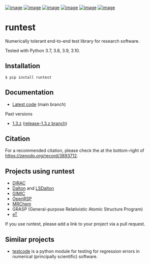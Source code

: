 [![image](https://github.com/bast/runtest/workflows/Test/badge.svg)](https://github.com/bast/runtest/actions)
[![image](https://coveralls.io/repos/bast/runtest/badge.png?branch=main)](https://coveralls.io/r/bast/runtest?branch=main)
[![image](https://readthedocs.org/projects/runtest/badge/?version=latest)](http://runtest.readthedocs.io)
[![image](https://img.shields.io/badge/license-%20MPL--v2.0-blue.svg)](LICENSE)
[![image](https://zenodo.org/badge/DOI/10.5281/zenodo.1069004.svg)](https://doi.org/10.5281/zenodo.1069004)
[![image](https://badge.fury.io/py/runtest.svg)](https://badge.fury.io/py/runtest)


# runtest

Numerically tolerant end-to-end test library for research software.

Tested with Python 3.7, 3.8, 3.9, 3.10.


## Installation

```
$ pip install runtest
```


## Documentation

- [Latest code](http://runtest.readthedocs.io/en/latest/) (main branch)


Past versions
- [1.3.z](http://runtest.readthedocs.io/en/release-1.3.z/) ([release-1.3.z branch](https://github.com/bast/runtest/tree/release-1.3.z))


## Citation

For a recommended citation, please check the at the bottom-right of
<https://zenodo.org/record/3893712>.


## Projects using runtest

- [DIRAC](http://diracprogram.org)
- [Dalton](http://daltonprogram.org) and [LSDalton](http://daltonprogram.org)
- [GIMIC](https://github.com/qmcurrents/gimic)
- [OpenRSP](http://openrsp.org)
- [MRChem](https://mrchem.readthedocs.io/en/latest/)
- GRASP (General-purpose Relativistic Atomic Structure Program)
- [eT](https://etprogram.org)

If you use runtest, please add a link to your project via a pull
request.


## Similar projects

- [testcode](http://testcode.readthedocs.io) is a python module for
  testing for regression errors in numerical (principally scientific)
  software.
